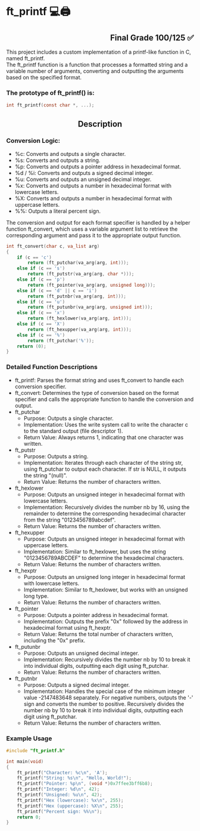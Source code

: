<h1>ft_printf 💻🖨️</h1> <h2 align='right'>Final Grade 100/125 ✅ </h2>

This project includes a custom implementation of a printf-like function in C, named ft_printf. </br>
The ft_printf function is a function that processes a formatted string and a variable number of arguments, converting and outputting the arguments based on the specified format.

<h3>The prototype of ft_printf() is:</h3>

```c
int ft_printf(const char *, ...);
```

<h2 align="center"> Description </h2>

<h3>Conversion Logic:</h3>

- %c: Converts and outputs a single character.
- %s: Converts and outputs a string.
- %p: Converts and outputs a pointer address in hexadecimal format.
- %d / %i: Converts and outputs a signed decimal integer.
- %u: Converts and outputs an unsigned decimal integer.
- %x: Converts and outputs a number in hexadecimal format with lowercase letters.
- %X: Converts and outputs a number in hexadecimal format with uppercase letters.
- %%: Outputs a literal percent sign.

The conversion and output for each format specifier is handled by a helper function ft_convert, which uses a variable argument list to retrieve the corresponding argument and pass it to the appropriate output function.

```c
int	ft_convert(char c, va_list arg)
{
	if (c == 'c')
		return (ft_putchar(va_arg(arg, int)));
	else if (c == 's')
		return (ft_putstr(va_arg(arg, char *)));
	else if (c == 'p')
		return (ft_pointer(va_arg(arg, unsigned long)));
	else if (c == 'd' || c == 'i')
		return (ft_putnbr(va_arg(arg, int)));
	else if (c == 'u')
		return (ft_putunbr(va_arg(arg, unsigned int)));
	else if (c == 'x')
		return (ft_hexlower(va_arg(arg, int)));
	else if (c == 'X')
		return (ft_hexupper(va_arg(arg, int)));
	else if (c == '%')
		return (ft_putchar('%'));
	return (0);
}
```

<h3>Detailed Function Descriptions</h3>

- ft_printf: Parses the format string and uses ft_convert to handle each conversion specifier.
- ft_convert: Determines the type of conversion based on the format specifier and calls the appropriate function to handle the conversion and output.
- ft_putchar
  - Purpose: Outputs a single character.
  - Implementation: Uses the write system call to write the character c to the standard output (file descriptor 1).
  - Return Value: Always returns 1, indicating that one character was written.
- ft_putstr
  - Purpose: Outputs a string.
  - Implementation: Iterates through each character of the string str, using ft_putchar to output each character. If str is NULL, it outputs the string "(null)".
  - Return Value: Returns the number of characters written.
- ft_hexlower
  - Purpose: Outputs an unsigned integer in hexadecimal format with lowercase letters.
  - Implementation: Recursively divides the number nb by 16, using the remainder to determine the corresponding hexadecimal character from the string "0123456789abcdef".
  - Return Value: Returns the number of characters written.
- ft_hexupper
  - Purpose: Outputs an unsigned integer in hexadecimal format with uppercase letters.
  - Implementation: Similar to ft_hexlower, but uses the string "0123456789ABCDEF" to determine the hexadecimal characters.
  - Return Value: Returns the number of characters written.
- ft_hexptr
  - Purpose: Outputs an unsigned long integer in hexadecimal format with lowercase letters.
  - Implementation: Similar to ft_hexlower, but works with an unsigned long type.
  - Return Value: Returns the number of characters written.
- ft_pointer
  - Purpose: Outputs a pointer address in hexadecimal format.
  - Implementation: Outputs the prefix "0x" followed by the address in hexadecimal format using ft_hexptr.
  - Return Value: Returns the total number of characters written, including the "0x" prefix.
- ft_putunbr
  - Purpose: Outputs an unsigned decimal integer.
  - Implementation: Recursively divides the number nb by 10 to break it into individual digits, outputting each digit using ft_putchar.
  - Return Value: Returns the number of characters written.
- ft_putnbr
  - Purpose: Outputs a signed decimal integer.
  - Implementation: Handles the special case of the minimum integer value -2147483648 separately. For negative numbers, outputs the '-' sign and converts the number to positive. Recursively divides the number nb by 10 to 
    break it into individual digits, outputting each digit using ft_putchar.
  - Return Value: Returns the number of characters written.


<h3>Example Usage</h3>

```c
#include "ft_printf.h"

int main(void)
{
    ft_printf("Character: %c\n", 'A');
    ft_printf("String: %s\n", "Hello, World!");
    ft_printf("Pointer: %p\n", (void *)0x7ffee3bff6b8);
    ft_printf("Integer: %d\n", 42);
    ft_printf("Unsigned: %u\n", 42);
    ft_printf("Hex (lowercase): %x\n", 255);
    ft_printf("Hex (uppercase): %X\n", 255);
    ft_printf("Percent sign: %%\n");
    return 0;
}

```
